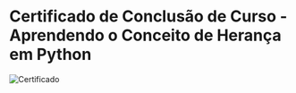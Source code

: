 # Certificado de Conclusão de Curso - Aprendendo o Conceito de Herança em Python

![Certificado](https://github.com/user-attachments/assets/7e3a941e-a70a-4c26-a477-0574f28ea3a7)
